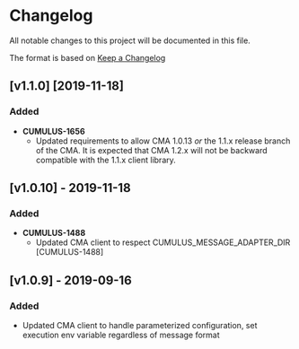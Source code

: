 
# Changelog

All notable changes to this project will be documented in this file.

The format is based on [Keep a Changelog](http://keepachangelog.com/en/1.0.0/)

## [v1.1.0] [2019-11-18]

### Added

- **CUMULUS-1656**
  - Updated requirements to allow CMA 1.0.13 *or* the 1.1.x release branch of the CMA.   It is expected that CMA 1.2.x will not be backward compatible with the 1.1.x client library.

## [v1.0.10] - 2019-11-18

### Added

- **CUMULUS-1488**
  - Updated CMA client to respect CUMULUS_MESSAGE_ADAPTER_DIR [CUMULUS-1488]

## [v1.0.9] - 2019-09-16

### Added

- Updated CMA client to handle parameterized configuration, set execution env
  variable regardless of message format
